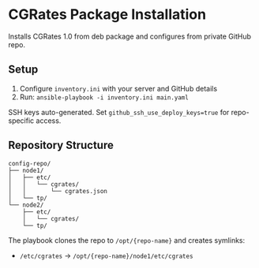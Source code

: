 # CGRates Package Installation

Installs CGRates 1.0 from deb package and configures from private GitHub repo.

## Setup

1. Configure `inventory.ini` with your server and GitHub details
2. Run: `ansible-playbook -i inventory.ini main.yaml`

SSH keys auto-generated. Set `github_ssh_use_deploy_keys=true` for repo-specific access.

## Repository Structure

```
config-repo/
├── node1/
│   ├── etc/
│   │   └── cgrates/
│   │       └── cgrates.json
│   └── tp/
└── node2/
    ├── etc/
    │   └── cgrates/
    └── tp/
```

The playbook clones the repo to `/opt/{repo-name}` and creates symlinks:
- `/etc/cgrates` → `/opt/{repo-name}/node1/etc/cgrates`
